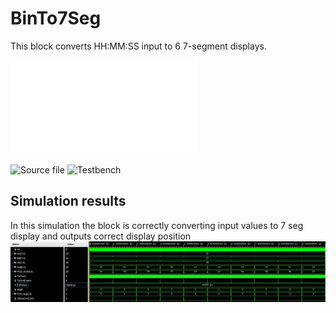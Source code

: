 # BinTo7Seg
This block converts HH:MM:SS input to 6 7-segment displays.

![Internal diagram PDF](img/Schematic.pdf)

![Source file](../../src/7seg.vhd)
![Testbench](tb_7Seg.vhd)
## Simulation results
In this simulation the block is correctly converting input values to 7 seg display and outputs correct display position
![image](img/tb_Bin27Seg.jpg)